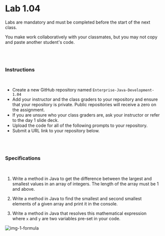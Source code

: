# Lab 1.04

Labs are mandatory and must be completed before the start of the next class.

You make work collaboratively with your classmates, but you may not copy and paste another student's code.

<br><br>

### Instructions

<br>

- Create a new GitHub repository named `Enterprise-Java-Development-1.04`
- Add your instructor and the class graders to your repository and ensure that your repository is private. Public repositories will receive a zero on the assignment.
- If you are unsure who your class graders are, ask your instructor or refer to the day 1 slide deck.
- Upload the code for all of the following prompts to your repository.
- Submit a URL link to your repository below.

<br><br>

### Specifications

<br>

1. Write a method in Java to get the difference between the largest and smallest values in an array of integers. The length of the array must be 1 and above.

2. Write a method in Java to find the smallest and second smallest elements of a given array and print it in the console.

3. Write a method in Java that resolves this mathematical expression where `x` and `y` are two variables pre-set in your code.

![img-1-formula](https://education-team-2020.s3-eu-west-1.amazonaws.com/java/img-1.png)
